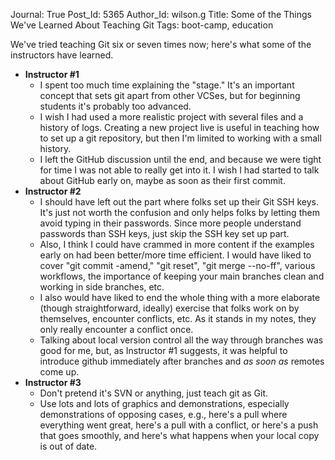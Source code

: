 Journal: True
Post_Id: 5365
Author_Id: wilson.g
Title: Some of the Things We've Learned About Teaching Git
Tags: boot-camp, education

<p>We've tried teaching Git six or seven times now; here's what some of the instructors have learned.</p>
<ul>
  <li><strong>Instructor #1</strong>
    <ul>
      <li>I spent too much time explaining the "stage." It's an important concept that sets git apart from other VCSes, but for beginning students it's probably too advanced.</li>
      <li>I wish I had used a more realistic project with several files and a history of logs. Creating a new project live is useful in teaching how to set up a git repository, but then I'm limited to working with a small history.</li>
      <li>I left the GitHub discussion until the end, and because we were tight for time I was not able to really get into it. I wish I had started to talk about GitHub early on, maybe as soon as their first commit.</li>
    </ul>
  </li>
  <li><strong>Instructor #2</strong>
    <ul>
      <li>I should have left out the part where folks set up their Git SSH keys. It's just not worth the confusion and only helps folks by letting them avoid typing in their passwords. Since more people understand passwords than SSH keys, just skip the SSH key set up part.</li>
      <li>Also, I think I could have crammed in more content if the examples early on had been better/more time efficient. I would have liked to cover "git commit -amend," "git reset", "git merge --no-ff", various workflows, the importance of keeping your main branches clean and working in side branches, etc.</li>
      <li>I also would have liked to end the whole thing with a more elaborate (though straightforward, ideally) exercise that folks work on by themselves, encounter conflicts, etc. As it stands in my notes, they only really encounter a conflict once.</li>
      <li>Talking about local version control all the way through branches was good for me, but, as Instructor #1 suggests, it was helpful to introduce github immediately after branches and <em>as soon as</em> remotes come up.</li>
    </ul>
  </li>
  <li><strong>Instructor #3</strong>
    <ul>
      <li>Don't pretend it's SVN or anything, just teach git as Git.</li>
      <li>Use lots and lots of graphics and demonstrations, especially demonstrations of opposing cases, e.g., here's a pull where everything went great, here's a pull with a conflict, or here's a push that goes smoothly, and here's what happens when your local copy is out of date.</li>
    </ul>
  </li>
</ul>
